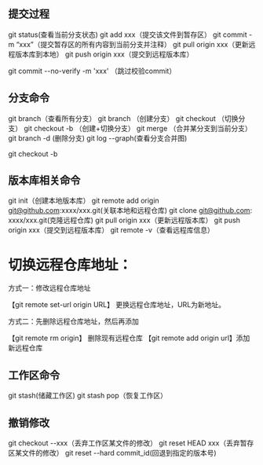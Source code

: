 <!-- https://www.jianshu.com/p/2293117a8572 -->
<!-- https://www.liaoxuefeng.com/wiki/896043488029600/897884457270432 -->
## 提交过程
git status(查看当前分支状态)
git add xxx（提交该文件到暂存区）
git commit -m “xxx”（提交暂存区的所有内容到当前分支并注释）
git pull origin xxx（更新远程版本库到本地）
git push origin xxx（提交到远程版本库）

git commit --no-verify -m 'xxx' （跳过校验commit）

## 分支命令
git branch（查看所有分支）
git branch <name>（创建分支）
git checkout <name>（切换分支）
git checkout -b <name>（创建+切换分支）
git merge <name>（合并某分支到当前分支）
git branch -d <name>(删除分支)
git log --graph(查看分支合并图)  

git checkout -b 

## 版本库相关命令
git init（创建本地版本库）
git remote add origin git@github.com:xxxx/xxx.git(关联本地和远程仓库)
git clone git@github.com: xxxx/xxx.git(克隆远程仓库)
git pull origin xxx（更新远程版本库）
git push origin xxx（提交到远程版本库）
git remote -v（查看远程库信息）

# 切换远程仓库地址：
  方式一：修改远程仓库地址

  【git remote set-url origin URL】 更换远程仓库地址，URL为新地址。

  方式二：先删除远程仓库地址，然后再添加

  【git remote rm origin】 删除现有远程仓库
  【git remote add origin url】添加新远程仓库

 

## 工作区命令
git stash(储藏工作区)
git stash pop（恢复工作区） 

## 撤销修改
git checkout --xxx（丢弃工作区某文件的修改）
git reset HEAD xxx（丢弃暂存区某文件的修改）
git reset --hard commit_id(回退到指定的版本号)


